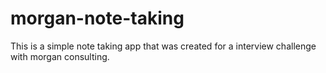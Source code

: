# morgan-note-taking
This is a simple note taking app that was created for a interview challenge with morgan consulting.

